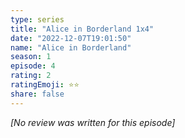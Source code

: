 ```yaml
---
type: series
title: "Alice in Borderland 1x4"
date: "2022-12-07T19:01:50"
name: "Alice in Borderland"
season: 1
episode: 4
rating: 2
ratingEmoji: ⭐️⭐️
share: false
---
```


*[No review was written for this episode]*
